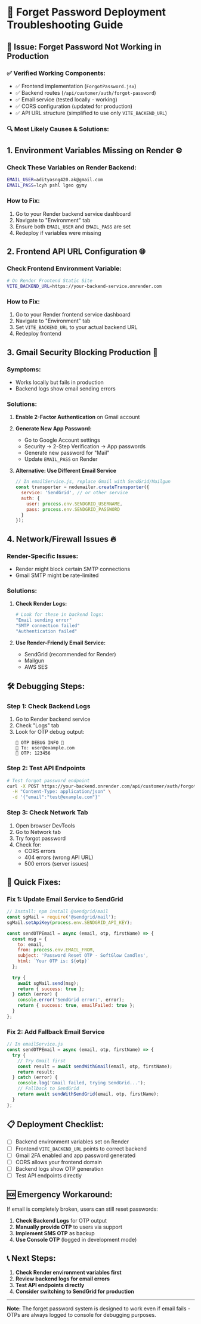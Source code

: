 # 🔐 Forget Password Deployment Troubleshooting Guide

## 🚨 Issue: Forget Password Not Working in Production

### ✅ **Verified Working Components:**
- ✅ Frontend implementation (`ForgotPassword.jsx`)
- ✅ Backend routes (`/api/customer/auth/forgot-password`)
- ✅ Email service (tested locally - working)
- ✅ CORS configuration (updated for production)
- ✅ API URL structure (simplified to use only `VITE_BACKEND_URL`)

### 🔍 **Most Likely Causes & Solutions:**

## 1. **Environment Variables Missing on Render** ⚙️

### **Check These Variables on Render Backend:**
```bash
EMAIL_USER=adityasng420.ak@gmail.com
EMAIL_PASS=lcyh pshl lgeo gymy
```

### **How to Fix:**
1. Go to your Render backend service dashboard
2. Navigate to "Environment" tab
3. Ensure both `EMAIL_USER` and `EMAIL_PASS` are set
4. Redeploy if variables were missing

## 2. **Frontend API URL Configuration** 🌐

### **Check Frontend Environment Variable:**
```bash
# On Render Frontend Static Site
VITE_BACKEND_URL=https://your-backend-service.onrender.com
```

### **How to Fix:**
1. Go to your Render frontend service dashboard
2. Navigate to "Environment" tab
3. Set `VITE_BACKEND_URL` to your actual backend URL
4. Redeploy frontend

## 3. **Gmail Security Blocking Production** 📧

### **Symptoms:**
- Works locally but fails in production
- Backend logs show email sending errors

### **Solutions:**
1. **Enable 2-Factor Authentication** on Gmail account
2. **Generate New App Password:**
   - Go to Google Account settings
   - Security → 2-Step Verification → App passwords
   - Generate new password for "Mail"
   - Update `EMAIL_PASS` on Render

3. **Alternative: Use Different Email Service**
   ```javascript
   // In emailService.js, replace Gmail with SendGrid/Mailgun
   const transporter = nodemailer.createTransporter({
     service: 'SendGrid', // or other service
     auth: {
       user: process.env.SENDGRID_USERNAME,
       pass: process.env.SENDGRID_PASSWORD
     }
   });
   ```

## 4. **Network/Firewall Issues** 🔥

### **Render-Specific Issues:**
- Render might block certain SMTP connections
- Gmail SMTP might be rate-limited

### **Solutions:**
1. **Check Render Logs:**
   ```bash
   # Look for these in backend logs:
   "Email sending error"
   "SMTP connection failed"
   "Authentication failed"
   ```

2. **Use Render-Friendly Email Service:**
   - SendGrid (recommended for Render)
   - Mailgun
   - AWS SES

## 🛠️ **Debugging Steps:**

### **Step 1: Check Backend Logs**
1. Go to Render backend service
2. Check "Logs" tab
3. Look for OTP debug output:
   ```
   🔐 OTP DEBUG INFO 🔐
   📧 To: user@example.com
   🔐 OTP: 123456
   ```

### **Step 2: Test API Endpoints**
```bash
# Test forgot password endpoint
curl -X POST https://your-backend.onrender.com/api/customer/auth/forgot-password \
  -H "Content-Type: application/json" \
  -d '{"email":"test@example.com"}'
```

### **Step 3: Check Network Tab**
1. Open browser DevTools
2. Go to Network tab
3. Try forgot password
4. Check for:
   - CORS errors
   - 404 errors (wrong API URL)
   - 500 errors (server issues)

## 🚀 **Quick Fixes:**

### **Fix 1: Update Email Service to SendGrid**
```javascript
// Install: npm install @sendgrid/mail
const sgMail = require('@sendgrid/mail');
sgMail.setApiKey(process.env.SENDGRID_API_KEY);

const sendOTPEmail = async (email, otp, firstName) => {
  const msg = {
    to: email,
    from: process.env.EMAIL_FROM,
    subject: 'Password Reset OTP - SoftGlow Candles',
    html: `Your OTP is: ${otp}`
  };
  
  try {
    await sgMail.send(msg);
    return { success: true };
  } catch (error) {
    console.error('SendGrid error:', error);
    return { success: true, emailFailed: true };
  }
};
```

### **Fix 2: Add Fallback Email Service**
```javascript
// In emailService.js
const sendOTPEmail = async (email, otp, firstName) => {
  try {
    // Try Gmail first
    const result = await sendWithGmail(email, otp, firstName);
    return result;
  } catch (error) {
    console.log('Gmail failed, trying SendGrid...');
    // Fallback to SendGrid
    return await sendWithSendGrid(email, otp, firstName);
  }
};
```

## 📋 **Deployment Checklist:**

- [ ] Backend environment variables set on Render
- [ ] Frontend `VITE_BACKEND_URL` points to correct backend
- [ ] Gmail 2FA enabled and app password generated
- [ ] CORS allows your frontend domain
- [ ] Backend logs show OTP generation
- [ ] Test API endpoints directly

## 🆘 **Emergency Workaround:**

If email is completely broken, users can still reset passwords:

1. **Check Backend Logs** for OTP output
2. **Manually provide OTP** to users via support
3. **Implement SMS OTP** as backup
4. **Use Console OTP** (logged in development mode)

## 📞 **Next Steps:**

1. **Check Render environment variables first**
2. **Review backend logs for email errors**
3. **Test API endpoints directly**
4. **Consider switching to SendGrid for production**

---

**Note:** The forget password system is designed to work even if email fails - OTPs are always logged to console for debugging purposes.